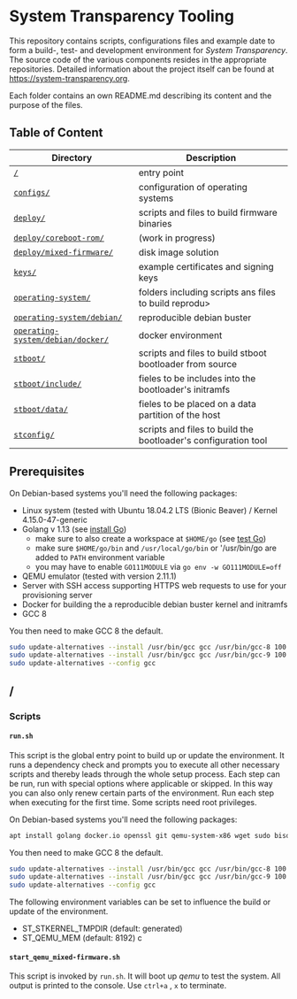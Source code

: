 # System Transparency Tooling

This repository contains scripts, configurations files and example date to form a build-, test- and development environment for _System Transparency_.
The source code of the various components resides in the appropriate repositories. Detailed information about the project itself can be found at https://system-transparency.org.

Each folder contains an own README.md describing its content and the purpose of the files.

## Table of Content

| Directory                                                                                           | Description                                                    |
| --------------------------------------------------------------------------------------------------- | -------------------------------------------------------------- |
| [`/`](#scripts)                                                                                     | entry point                                                    |
| [`configs/`](configs/#configs)                                                                      | configuration of operating systems                             |
| [`deploy/`](deploy/#deploy)                                                                         | scripts and files to build firmware binaries                   |
| [`deploy/coreboot-rom/`](deploy/coreboot-rom/#deploy-coreboot-rom)                                  | (work in progress)                                             |
| [`deploy/mixed-firmware/`](deploy/mixed-firmware/#deploy-mixed-firmware)                            | disk image solution                                            |
| [`keys/`](keys/#keys)                                                                               | example certificates and signing keys                          |
| [`operating-system/`](operating-system/#operating-system)                                           | folders including scripts ans files to build reprodu>          |
| [`operating-system/debian/`](operating-system/debian/#operating-system-debian)                      | reproducible debian buster                                     |
| [`operating-system/debian/docker/`](operating-system/debian/docker/#operating-system-debian-docker) | docker environment                                             |
| [`stboot/`](stboot/#stboot)                                                                         | scripts and files to build stboot bootloader from source       |
| [`stboot/include/`](stboot/include/#stboot-include)                                                 | fieles to be includes into the bootloader's initramfs          |
| [`stboot/data/`](stboot/data/#stboot-data)                                                          | fieles to be placed on a data partition of the host            |
| [`stconfig/`](stconfig/#stconfig)                                                                   | scripts and files to build the bootloader's configuration tool |

## Prerequisites
On Debian-based systems you'll need the following packages:

* Linux system (tested with Ubuntu 18.04.2 LTS (Bionic Beaver) / Kernel 4.15.0-47-generic
* Golang v 1.13 (see [install Go](https://golang.org/doc/install#install))
	* make sure to also create a workspace at `$HOME/go` (see [test Go](https://golang.org/doc/install#testing))
	* make sure `$HOME/go/bin` and `/usr/local/go/bin` or '/usr/bin/go are added to `PATH` environment variable
    * you may have to enable `GO111MODULE` via `go env -w GO111MODULE=off`
* QEMU emulator (tested with version 2.11.1)
* Server with SSH access supporting HTTPS web requests to use for your provisioning server
* Docker for building the a reproducible debian buster kernel and initramfs
* GCC 8

You then need to make GCC 8 the default.

```bash
sudo update-alternatives --install /usr/bin/gcc gcc /usr/bin/gcc-8 100 --slave /usr/bin/g++ g++ /usr/bin/g++-8
sudo update-alternatives --install /usr/bin/gcc gcc /usr/bin/gcc-9 100 --slave /usr/bin/g++ g++ /usr/bin/g++-9
sudo update-alternatives --config gcc
```

## /

### Scripts

#### `run.sh`

This script is the global entry point to build up or update the environment.
It runs a dependency check and prompts you to execute all other necessary scripts and thereby leads through the whole setup process. Each step can be run, run with special options where applicable or skipped. In this way you can also only renew certain parts of the environment.
Run each step when executing for the first time. Some scripts need root privileges.

On Debian-based systems you'll need the following packages:

```bash
apt install golang docker.io openssl git qemu-system-x86 wget sudo bison flex pkg-config libelf-dev libssl-dev bc libc6-i386 gcc-8 g++-8 libncurses-dev gpg parted jq make dosfstools
```

You then need to make GCC 8 the default.

```bash
sudo update-alternatives --install /usr/bin/gcc gcc /usr/bin/gcc-8 100 --slave /usr/bin/g++ g++ /usr/bin/g++-8
sudo update-alternatives --install /usr/bin/gcc gcc /usr/bin/gcc-9 100 --slave /usr/bin/g++ g++ /usr/bin/g++-9
sudo update-alternatives --config gcc
```

The following environment variables can be set to influence the build or update of the environment.

- ST_STKERNEL_TMPDIR (default: generated)
- ST_QEMU_MEM (default: 8192)
c
#### `start_qemu_mixed-firmware.sh`

This script is invoked by `run.sh`. It will boot up _qemu_ to test the system. All output is printed to the console.
Use `ctrl+a` , `x` to terminate.
